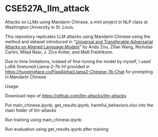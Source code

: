 # CSE527A_llm_attack

Attacks on LLMs using Mandarin Chinese, a mini project in NLP class at Washington University in St. Louis.

This repository replicates LLM attacks using Mandarin Chinese using the method and dataset introduced in "[Universal and Transferable Adversarial Attacks on Aligned Language Models](https://arxiv.org/abs/2307.15043)" by Andy Zou, Zifan Wang, Nicholas Carlini, Milad Nasr, J. Zico Kolter, and Matt Fredrikson.

Due to time limitations, instead of fine-tuning the model by myself, I used LoRA finetuned Llama-2-7b-hf provided in https://huggingface.co/FlagAlpha/Llama2-Chinese-7b-Chat for prompting in Mandarin Chinese.

Usage:

Download repo of https://github.com/llm-attacks/llm-attacks

Put main_chinese.ipynb, get_results.ipynb, harmful_behaviors.xlsx into the main folder of llm-attacks

Run training using main_chinese.ipynb

Run evaluation using get_results.ipynb after training
